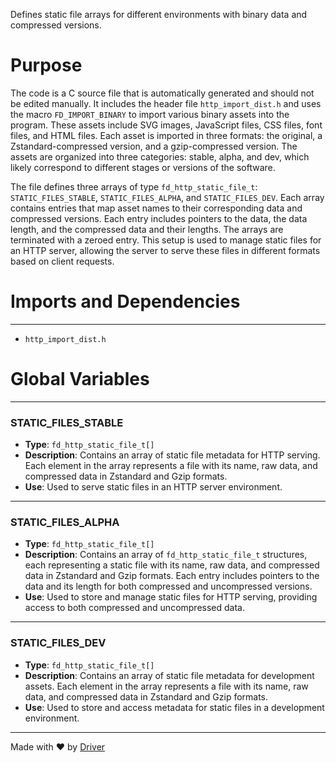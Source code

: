 <!--------------------------------------------------------------------------------->
<!-- IMPORTANT: This file is auto-generated by Driver (https://driver.ai). -------->
<!-- Manual edits may be overwritten on future commits. --------------------------->
<!--------------------------------------------------------------------------------->

Defines static file arrays for different environments with binary data and compressed versions.

# Purpose
The code is a C source file that is automatically generated and should not be edited manually. It includes the header file `http_import_dist.h` and uses the macro `FD_IMPORT_BINARY` to import various binary assets into the program. These assets include SVG images, JavaScript files, CSS files, font files, and HTML files. Each asset is imported in three formats: the original, a Zstandard-compressed version, and a gzip-compressed version. The assets are organized into three categories: stable, alpha, and dev, which likely correspond to different stages or versions of the software.

The file defines three arrays of type `fd_http_static_file_t`: `STATIC_FILES_STABLE`, `STATIC_FILES_ALPHA`, and `STATIC_FILES_DEV`. Each array contains entries that map asset names to their corresponding data and compressed versions. Each entry includes pointers to the data, the data length, and the compressed data and their lengths. The arrays are terminated with a zeroed entry. This setup is used to manage static files for an HTTP server, allowing the server to serve these files in different formats based on client requests.
# Imports and Dependencies

---
- `http_import_dist.h`


# Global Variables

---
### STATIC\_FILES\_STABLE
- **Type**: ``fd_http_static_file_t[]``
- **Description**: Contains an array of static file metadata for HTTP serving. Each element in the array represents a file with its name, raw data, and compressed data in Zstandard and Gzip formats.
- **Use**: Used to serve static files in an HTTP server environment.


---
### STATIC\_FILES\_ALPHA
- **Type**: ``fd_http_static_file_t[]``
- **Description**: Contains an array of `fd_http_static_file_t` structures, each representing a static file with its name, raw data, and compressed data in Zstandard and Gzip formats. Each entry includes pointers to the data and its length for both compressed and uncompressed versions.
- **Use**: Used to store and manage static files for HTTP serving, providing access to both compressed and uncompressed data.


---
### STATIC\_FILES\_DEV
- **Type**: ``fd_http_static_file_t[]``
- **Description**: Contains an array of static file metadata for development assets. Each element in the array represents a file with its name, raw data, and compressed data in Zstandard and Gzip formats.
- **Use**: Used to store and access metadata for static files in a development environment.



---
Made with ❤️ by [Driver](https://www.driver.ai/)